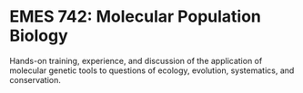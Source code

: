 # EMES 742: Molecular Population Biology

Hands-on training, experience, and discussion of the application of molecular genetic tools to questions of ecology, evolution, systematics, and conservation.